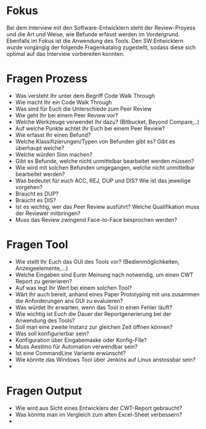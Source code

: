 # Fokus
Bei dem Interview mit den Software-Entwicklern steht der Review-Proyess und die Art und Weise, wie Befunde erfasst werden im Vordergrund. Ebenfalls im Fokus ist die Anwendung des Tools. Den SW Entwicklern wurde vorgängig der folgende Fragenkatalog zugestellt, sodass diese sich optimal auf das Interview vorbereiten konnten. 

# Fragen Prozess
- Was versteht Ihr unter dem Begriff Code Walk Through
- Wie macht Ihr ein Code Walk Through
- Was sind für Euch die Unterschiede zum Peer Review
- Wie geht Ihr bei einem Peer Review vor?
- Welche Werkzeuge verwendet Ihr dazu? (Bitbucket, Beyond Compare,..)
- Auf welche Punkte achtet Ihr Euch bei einem Peer Review?
- Wie erfasst Ihr einen Befund?
- Welche Klassifizierungen/Typen von Befunden gibt es? Gibt es überhaupt welche?
- Welche würden Sinn machen?
- Gibt es Befunde, welche nicht unmittelbar bearbeitet werden müssen? 
- Wie wird mit solchen Befunden umgegangen, welche nicht unmittelbar bearbeitet werden?
- Was bedeutet für euch ACC, REJ, DUP und DIS? Wie ist das jeweilige vorgehen?
- Braucht es DUP?
- Braucht es DIS?
- Ist es wichtig, wer das Peer Review ausführt? Welche Qualifikation muss der Reviewer mitbringen?
- Muss das Review zwingend Face-to-Face besprochen werden? 


# Fragen Tool
- Wie stellt Ihr Euch das GUI des Tools vor? (Bedienmöglichkeiten, Anzeigeelemente,...)
- Welche Eingaben sind Eurer Meinung nach notwendig, um einen CWT Report zu generieren?
- Auf was legt Ihr Wert bei einem solchen Tool?
- Wärt Ihr auch bereit, anhand eines Paper Prototyping mit uns zusammen die Anforderungen ans GUI zu evaluieren?
- Was würdet Ihr erwarten, wenn das Tool in einen Fehler läuft? 
- Wie wichtig ist Euch die Dauer der Reportgenerierung bei der Anwendung des Tools?
- Soll man eine zweite Instanz zur gleichen Zeit öffnen können?
- Was soll konfigurierbar sein?
- Konfiguration über Eingabemaske oder Konfig-FIle?
- Muss Aestimo für Automation verwendbar sein? 
- Ist eine CommandLine Variante erwünscht?
- Wie könnte das Windows Tool über Jenkins auf Linux anstossbar sein?
- 

# Fragen Output
- Wie wird aus Sicht eines Entwicklers der CWT-Report gebraucht?
- Was könnte man im Vergleich zum alten Excel-Sheet verbessern?
- 